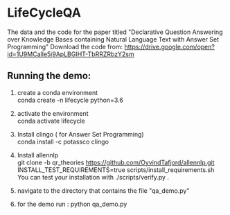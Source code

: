 # LifeCycleQA
The data and the code for the paper titled "Declarative Question Answering over Knowledge Bases containing Natural Language Text with Answer Set Programming"
Download the code from: https://drive.google.com/open?id=1U9MCalIe5i9ApLBGIHT-TbRRZRbzY2sm

## Running the demo:

1. create a conda environment<br>
conda create -n lifecycle python=3.6

2. activate the environment<br>
conda activate lifecycle

3. Install clingo ( for Answer Set Programming)<br>
conda install -c potassco clingo

4. Install allennlp <br>
git clone -b qr_theories <url>https://github.com/OyvindTafjord/allennlp.git</url> <br>
INSTALL_TEST_REQUIREMENTS=true scripts/install_requirements.sh <br>
You can test your installation with ./scripts/verify.py .

4. navigate to the directory that contains the file "qa_demo.py"<br>

5. for the demo run : python qa_demo.py 

